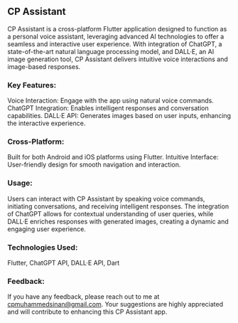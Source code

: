 ## CP Assistant

CP Assistant is a cross-platform Flutter application designed to function as a personal voice assistant, leveraging advanced AI technologies to offer a seamless and interactive user experience. With integration of ChatGPT, a state-of-the-art natural language processing model, and DALL·E, an AI image generation tool, CP Assistant delivers intuitive voice interactions and image-based responses.

### Key Features:
Voice Interaction: Engage with the app using natural voice commands.
ChatGPT Integration: Enables intelligent responses and conversation capabilities.
DALL·E API: Generates images based on user inputs, enhancing the interactive experience.

### Cross-Platform: 
Built for both Android and iOS platforms using Flutter.
Intuitive Interface: User-friendly design for smooth navigation and interaction.

### Usage:
Users can interact with CP Assistant by speaking voice commands, initiating conversations, and receiving intelligent responses. The integration of ChatGPT allows for contextual understanding of user queries, while DALL·E enriches responses with generated images, creating a dynamic and engaging user experience.

### Technologies Used:
Flutter, ChatGPT API, DALL·E API, Dart

### Feedback:
If you have any feedback, please reach out to me at cpmuhammedsinan@gmail.com. Your suggestions are highly appreciated and will contribute to enhancing this CP Assistant app.
